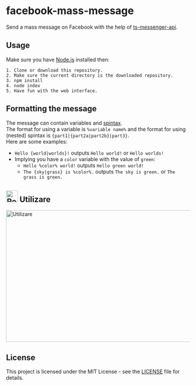 # facebook-mass-message

Send a mass message on Facebook with the help of [ts-messenger-api](https://github.com/makiprogrammer/ts-messenger-api).

## Usage

Make sure you have [Node.js](https://nodejs.org) installed then:
```
1. Clone or download this repository.
2. Make sure the current directory is the downloaded repository.
3. npm install
4. node index
5. Have fun with the web interface.
```

## Formatting the message

The message can contain variables and [spintax](http://umstrategies.com/what-is-spintax).  
The format for using a variable is `%variable name%` and the format for using (nested) spintax is `{part1|{part2a|part2b}|part3}`.  
Here are some examples:
- `Hello {world|worlds}!` outputs `Hello world!` or `Hello worlds!`
- Implying you have a `color` variable with the value of `green`:  
    - `Hello %color% world!` outputs `Hello green world!`
    - `The {sky|grass} is %color%.` outputs `The sky is green.` or `The grass is green.`

## <img src="https://emojipedia-us.s3.dualstack.us-west-1.amazonaws.com/thumbs/120/apple/198/flag-for-romania_1f1f7-1f1f4.png" alt="Romania" title="Romania" width="32" height="32" /> Utilizare

<a href="http://www.youtube.com/watch?v=-r09dm2GgwU"><img src="https://user-images.githubusercontent.com/51804529/90344680-84d1ae00-e024-11ea-8d69-95aaa7ead1b6.png" alt="Utilizare" title="Utilizare" width="640" height="360" /></a>

## License

This project is licensed under the MIT License - see the [LICENSE](LICENSE) file for details.
